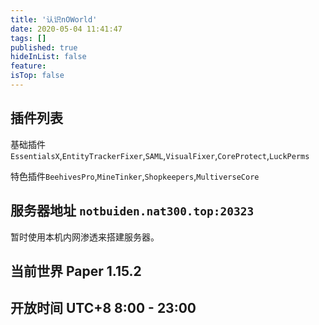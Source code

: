 ```yaml
---
title: '认识nOWorld'
date: 2020-05-04 11:41:47
tags: []
published: true
hideInList: false
feature: 
isTop: false
---
```

## 插件列表

基础插件`EssentialsX`,`EntityTrackerFixer`,`SAML`,`VisualFixer`,`CoreProtect`,`LuckPerms`

特色插件`BeehivesPro`,`MineTinker`,`Shopkeepers`,`MultiverseCore`

## 服务器地址 `notbuiden.nat300.top:20323`

暂时使用本机内网渗透来搭建服务器。

## 当前世界 Paper 1.15.2

## 开放时间 UTC+8 8:00 - 23:00